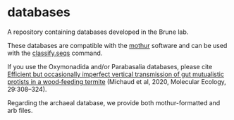 # databases
A repository containing databases developed in the Brune lab.

These databases are compatible with the [mothur](https://github.com/mothur/mothur/) software and can be used with the [classify.seqs](https://www.mothur.org/wiki/Classify.seqs) command.

If you use the Oxymonadida and/or Parabasalia databases, please cite [Efficient but occasionally imperfect vertical transmission of gut mutualistic protists in a wood‐feeding termite](https://doi.org/10.1111/mec.15322) (Michaud et al, 2020, Molecular Ecology, 29:308–324).

Regarding the archaeal database, we provide both mothur-formatted and arb files.

